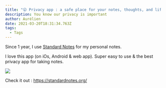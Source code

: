 ```yaml
---
title: "😮 Privacy app : a safe place for your notes, thoughts, and life's work."
description: You know our privacy is important
author: Aurélien
date: 2021-03-20T18:31:34.763Z
tags:
  - Tags
---
```

Since 1 year, I use [Standard Notes](https://standardnotes.org/) for my personal notes.

I love this app (on iOs, Android & web app). Super easy to use & the best privacy app for taking notes.





![](/static/img/standard-notes.png)

Check it out : <https://standardnotes.org/>